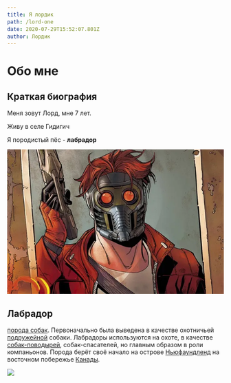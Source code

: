 ```yaml
---
title: Я лордик
path: /lord-one
date: 2020-07-29T15:52:07.801Z
author: Лордик
---
```

# Обо мне

## Краткая биография

Меня зовут Лорд, мне 7 лет. 

Живу в селе Гидигич

Я породистый пёс - **лабрадор**

![лорд](v-maske-obr.webp "лорд")

## Лабрадор

<!--StartFragment-->

[порода собак](https://ru.wikipedia.org/wiki/%D0%9F%D0%BE%D1%80%D0%BE%D0%B4%D0%B0_%D1%81%D0%BE%D0%B1%D0%B0%D0%BA "Порода собак"). Первоначально была выведена в качестве охотничьей [подружейной](https://ru.wikipedia.org/wiki/%D0%9F%D0%BE%D0%B4%D1%80%D1%83%D0%B6%D0%B5%D0%B9%D0%BD%D1%8B%D0%B5_%D1%81%D0%BE%D0%B1%D0%B0%D0%BA%D0%B8 "Подружейные собаки") собаки. Лабрадоры используются на охоте, в качестве [собак-поводырей](https://ru.wikipedia.org/wiki/%D0%A1%D0%BE%D0%B1%D0%B0%D0%BA%D0%B0-%D0%BF%D0%BE%D0%B2%D0%BE%D0%B4%D1%8B%D1%80%D1%8C "Собака-поводырь"), собак-спасателей, но главным образом в роли компаньонов. Порода берёт своё начало на острове [Ньюфаундленд](https://ru.wikipedia.org/wiki/%D0%9D%D1%8C%D1%8E%D1%84%D0%B0%D1%83%D0%BD%D0%B4%D0%BB%D0%B5%D0%BD%D0%B4 "Ньюфаундленд") на восточном побережье [Канады](https://ru.wikipedia.org/wiki/%D0%9A%D0%B0%D0%BD%D0%B0%D0%B4%D0%B0 "Канада").

<!--EndFragment-->

![](https://opt-1031816.ssl.1c-bitrix-cdn.ru/upload/resize_cache/iblock/80a/750_400_1/80a1b45432e6fa072607eb2ebf0407d2.jpg?1528188912163579)